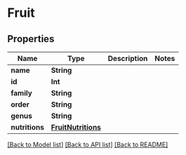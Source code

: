 # Fruit

## Properties
Name | Type | Description | Notes
------------ | ------------- | ------------- | -------------
**name** | **String** |  | 
**id** | **Int** |  | 
**family** | **String** |  | 
**order** | **String** |  | 
**genus** | **String** |  | 
**nutritions** | [**FruitNutritions**](FruitNutritions.md) |  | 

[[Back to Model list]](../README.md#documentation-for-models) [[Back to API list]](../README.md#documentation-for-api-endpoints) [[Back to README]](../README.md)


